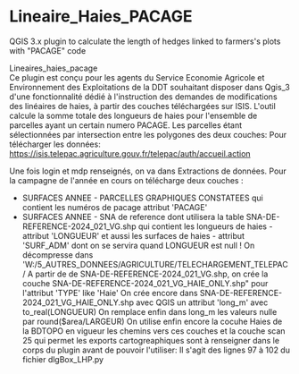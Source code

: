 # Lineaire_Haies_PACAGE
QGIS 3.x plugin to calculate the length of hedges linked to farmers's plots with "PACAGE" code


Lineaires_haies_pacage  
Ce plugin est conçu pour les agents du Service Economie Agricole et Environnement des Exploitations de la DDT souhaitant disposer dans Qgis_3
d'une fonctionnalité dédié à l'instruction des demandes de modifications des linéaires de haies, à partir des couches téléchargées sur ISIS.
L'outil calcule la somme totale des longueurs de haies pour l'ensemble de parcelles ayant un certain numero PACAGE.
Les parcelles étant sélectionnées par intersection entre les polygones des deux couches:
Pour télécharger les données:                                                                 
https://isis.telepac.agriculture.gouv.fr/telepac/auth/accueil.action

Une fois login et mdp renseignés, on va dans Extractions de données.
Pour la campagne de l'année en cours on télécharge deux couches :
  - SURFACES ANNEE - PARCELLES GRAPHIQUES CONSTATEES 
qui contient les numéros de pacage attribut 'PACAGE'
  - SURFACES ANNEE - SNA de reference dont utilisera la table SNA-DE-REFERENCE-2024_021_VG.shp
qui contient les longueurs de haies - attribut 'LONGUEUR' 
et aussi les surfaces de haies - attribut 'SURF_ADM' dont on se servira quand LONGUEUR est null ! 
On décompresse dans 'W:/5_AUTRES_DONNEES/AGRICULTURE/TELECHARGEMENT_TELEPAC/
A partir de  de SNA-DE-REFERENCE-2024_021_VG.shp, on crée la couche SNA-DE-REFERENCE-2024_021_VG_HAIE_ONLY.shp"
pour l'attribut 'TYPE' like 'Haie' 
On crée encore dans SNA-DE-REFERENCE-2024_021_VG_HAIE_ONLY.shp avec QGIS un attribut 'long_m' avec to_real(LONGUEUR) 
On remplace enfin dans long_m les valeurs nulle par round($area/LARGEUR)
On utilise enfin encore la cocuhe Haies de la BDTOPO en vigueur
les chemins vers ces couches et la couche scan 25 qui permet les exports cartogreaphiques sont à renseigner dans le corps du plugin avant de pouvoir l'utiliser:
Il s'agit des lignes 97 à 102 du fichier dlgBox_LHP.py

